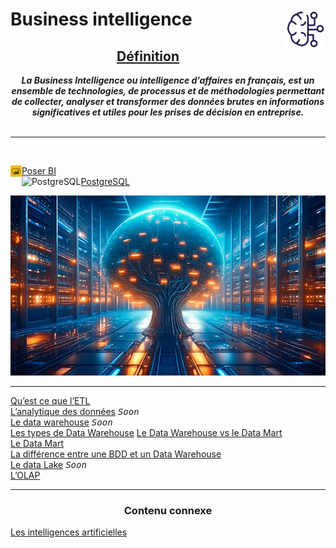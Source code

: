 # **Business intelligence** <a href="https://github.com/MiKL5/"><img src="assets/bi.svg" alt="Business intelligence" align="right" height="64px"></a>
<div align="center">

[Définition](https://github.com/MiKL5/artificialIntelligence/blob/master/docs/other/bi)  
-

<b><i>La Business Intelligence ou intelligence d’affaires en français, est un ensemble de technologies, de processus et de méthodologies permettant de collecter, analyser et transformer des données brutes en informations significatives et utiles pour les prises de décision en entreprise.</i></b><br><br>
</div>

___

<br>

[Poser BI](https://github.com/MiKL5/PowerBI) <a href="https://github.com/MiKL5/PowerBI"> <img src="https://github.com/MiKL5/PowerBI/raw/master/assets/powerBi.png" alt="Power BI" align="left" height="18px"> </a>  
[PostgreSQL](https://github.com/MiKL5/PostgreSQL) <a href="https://github.com/MiKL5/PostgreSQL"> <img src="https://camo.githubusercontent.com/1c93309e27f7e3828accdc0492277a51ebaa33f925cd8b6a2b21262fe2b0db66/68747470733a2f2f75706c6f61642e77696b696d656469612e6f72672f77696b6970656469612f636f6d6d6f6e732f322f32392f506f737467726573716c5f656c657068616e742e737667" alt="PostgreSQL" align="left" height="18px"> </a>  
<!-- [MongoDB](https://github.com/MiKL5/MongoDB) <a href="https://github.com/MiKL5/MongoDB"> <img src="https://github.com/MiKL5/devWeb/raw/master/Assets/Images/mongodb-ar21.svg" alt="MongoDB" align="left" height="18px"> </a> -->

<div align="center"><a href="#"><img src="assets/bi.jpg"></a></div>

___
<!-- [Data steawardship](docs/dataStewardship)   -->
[Qu’est ce que l’ETL](docs/etl)  
[L’analytique des données](docs/dataAnalytics) <kbd>_Soon_</kbd>  
[Le data warehouse](docs/dataWarehouse) <kbd>_Soon_</kbd>  
[Les types de Data Warehouse](docs/dataWarehousetype)
[Le Data Warehouse vs le Data Mart](docs/dwDM)  
[Le Data Mart](docs/dataMart)  
[La différence entre une BDD et un Data Warehouse](docs/bddVSdw)  
[Le data Lake](docs/dataLake/) <kbd>_Soon_</kbd>  
[L’OLAP](docs/olap)
___
<div align="center"><h3><b>Contenu connexe</b></h3></div>

[Les intelligences artificielles](https://github.com/MiKL5/artificialIntelligence/tree/master/)
